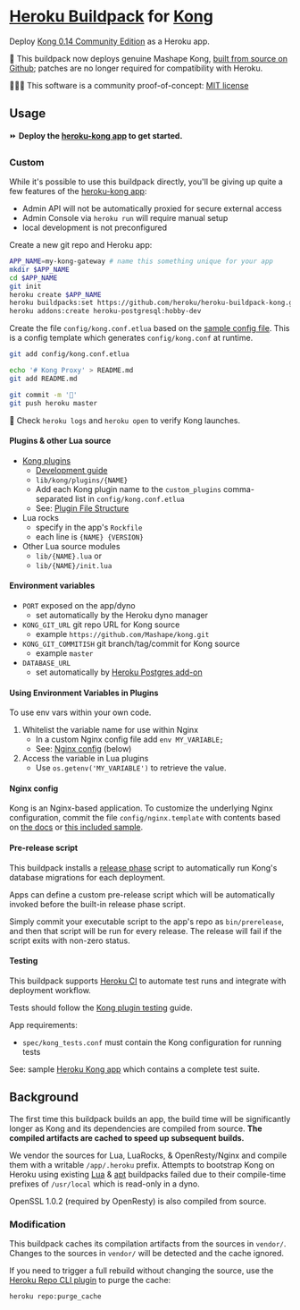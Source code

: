 [Heroku Buildpack](https://devcenter.heroku.com/articles/buildpacks) for [Kong](https://getkong.org/about/)
=========================
Deploy [Kong 0.14 Community Edition](https://konghq.com/kong-community-edition/) as a Heroku app.

🌈 This buildpack now deploys genuine Mashape Kong, [built from source on Github](bin/compile#L226); patches are no longer required for compatibility with Heroku.

🔬👩‍💻 This software is a community proof-of-concept: [MIT license](LICENSE)


Usage
-----

⏩ **Deploy the [heroku-kong app](https://github.com/heroku/heroku-kong) to get started.**

### Custom

While it's possible to use this buildpack directly, you'll be giving up quite a few features of the [heroku-kong app](https://github.com/heroku/heroku-kong):

* Admin API will not be automatically proxied for secure external access
* Admin Console via `heroku run` will require manual setup
* local development is not preconfigured

Create a new git repo and Heroku app:

```bash
APP_NAME=my-kong-gateway # name this something unique for your app
mkdir $APP_NAME
cd $APP_NAME
git init
heroku create $APP_NAME
heroku buildpacks:set https://github.com/heroku/heroku-buildpack-kong.git
heroku addons:create heroku-postgresql:hobby-dev
```

Create the file `config/kong.conf.etlua` based on the [sample config file](config/kong.conf.etlua.sample). This is a config template which generates `config/kong.conf` at runtime.

```bash
git add config/kong.conf.etlua

echo '# Kong Proxy' > README.md
git add README.md

git commit -m '🐒'
git push heroku master
```

🚀 Check `heroku logs` and `heroku open` to verify Kong launches.

#### Plugins & other Lua source

  * [Kong plugins](https://getkong.org/plugins/)
    * [Development guide](https://docs.konghq.com/0.14.x/plugin-development/)
    * `lib/kong/plugins/{NAME}`
    * Add each Kong plugin name to the `custom_plugins` comma-separated list in `config/kong.conf.etlua` 
    * See: [Plugin File Structure](https://docs.konghq.com/0.14.x/plugin-development/file-structure/)
  * Lua rocks
    * specify in the app's `Rockfile`
    * each line is `{NAME} {VERSION}`
  * Other Lua source modules
    * `lib/{NAME}.lua` or
    * `lib/{NAME}/init.lua`

#### Environment variables

  * `PORT` exposed on the app/dyno
    * set automatically by the Heroku dyno manager
  * `KONG_GIT_URL` git repo URL for Kong source
    * example `https://github.com/Mashape/kong.git`
  * `KONG_GIT_COMMITISH` git branch/tag/commit for Kong source
    * example `master`
  * `DATABASE_URL`
    * set automatically by [Heroku Postgres add-on](https://elements.heroku.com/addons/heroku-postgresql)


#### Using Environment Variables in Plugins

To use env vars within your own code.

  1. Whitelist the variable name for use within Nginx 
     * In a custom Nginx config file add `env MY_VARIABLE;`
     * See: [Nginx config](#user-content-nginx-config) (below)
  2. Access the variable in Lua plugins
     * Use `os.getenv('MY_VARIABLE')` to retrieve the value.


#### Nginx config

Kong is an Nginx-based application. To customize the underlying Nginx configuration, commit the file `config/nginx.template` with contents based on [the docs](https://docs.konghq.com/0.14.x/configuration/#custom-nginx-configuration) or [this included sample](config/nginx.template.sample).

#### Pre-release script

This buildpack installs a [release phase](https://devcenter.heroku.com/articles/release-phase) script to automatically run Kong's database migrations for each deployment.

Apps can define a custom pre-release script which will be automatically invoked before the built-in release phase script.

Simply commit your executable script to the app's repo as `bin/prerelease`, and then that script will be run for every release. The release will fail if the script exits with non-zero status.

#### Testing

This buildpack supports [Heroku CI](https://devcenter.heroku.com/articles/heroku-ci) to automate test runs and integrate with deployment workflow.

Tests should follow the [Kong plugin testing](https://docs.konghq.com/0.14.x/plugin-development/tests/) guide.

App requirements:

  * `spec/kong_tests.conf` must contain the Kong configuration for running tests

See: sample [Heroku Kong app](https://github.com/heroku/heroku-kong) which contains a complete test suite.

Background
----------
The first time this buildpack builds an app, the build time will be significantly longer as Kong and its dependencies are compiled from source. **The compiled artifacts are cached to speed up subsequent builds.**

We vendor the sources for Lua, LuaRocks, & OpenResty/Nginx and compile them with a writable `/app/.heroku` prefix. Attempts to bootstrap Kong on Heroku using existing [Lua](https://github.com/leafo/heroku-buildpack-lua) & [apt](https://github.com/heroku/heroku-buildpack-apt) buildpacks failed due to their compile-time prefixes of `/usr/local` which is read-only in a dyno.

OpenSSL 1.0.2 (required by OpenResty) is also compiled from source.


### Modification

This buildpack caches its compilation artifacts from the sources in `vendor/`. Changes to the sources in `vendor/` will be detected and the cache ignored.

If you need to trigger a full rebuild without changing the source, use the [Heroku Repo CLI plugin](https://github.com/heroku/heroku-repo) to purge the cache:

```bash
heroku repo:purge_cache
```
